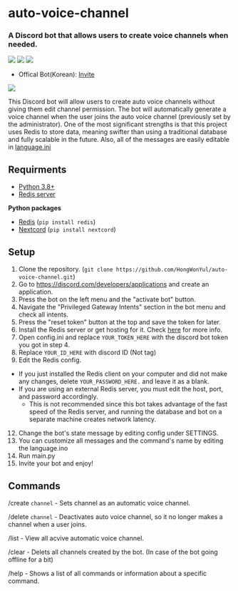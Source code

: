 # auto-voice-channel
### A Discord bot that allows users to create voice channels when needed.
![](https://img.shields.io/pypi/pyversions/nextcord?style=flat-square)
![](https://img.shields.io/github/release-date-pre/HongWonYul/discord_auto_voice_channel?style=flat-square)
![](https://img.shields.io/github/license/hongwonyul/discord_auto_voice_channel?style=flat-square)

* Offical Bot(Korean): [Invite](https://discord.com/api/oauth2/authorize?client_id=1024514599216746496&permissions=75792&scope=bot%20applications.commands)

![](https://archive.cysub.net/bot.gif)

This Discord bot will allow users to create auto voice channels without giving them edit channel permission. The bot will automatically generate a voice channel when the user joins the auto voice channel (previously set by the administrator). One of the most significant strengths is that this project uses Redis to store data, meaning swifter than using a traditional database and fully scalable in the future. Also, all of the messages are easily editable in [language.ini](https://github.com/HongWonYul/auto-voice-channel/blob/main/language.ini])

## Requirments
* [Python 3.8+](https://www.python.org/downloads/)
* [Redis server](https://redis.io/docs/getting-started/)

**Python packages**

* [Redis](https://pypi.org/project/redis/) (`pip install redis`)
* [Nextcord](https://pypi.org/project/nextcord/) (`pip install nextcord`)

## Setup
1. Clone the repository. (`git clone https://github.com/HongWonYul/auto-voice-channel.git`)
2. Go to https://discord.com/developers/applications and create an application.
3. Press the bot on the left menu and the "activate bot" button.
4. Navigate the "Privileged Gateway Intents" section in the bot menu and check all intents.
5. Press the "reset token" button at the top and save the token for later.
6. Install the Redis server or get hosting for it. Check [here](https://redis.io/docs/getting-started/) for more info.
7. Open config.ini and replace `YOUR_TOKEN_HERE` with the discord bot token you got in step 4.
8. Replace `YOUR_ID_HERE` with discord ID (Not tag)
9. Edit the Redis config.
* If you just installed the Redis client on your computer and did not make any changes, delete `YOUR_PASSWORD_HERE.` and leave it as a blank.
* If you are using an external Redis server, you must edit the host, port, and password accordingly.
  * This is not recommended since this bot takes advantage of the fast speed of the Redis server, and running the database and bot on a separate machine creates network latency.
12. Change the bot's state message by editing config under SETTINGS.
13. You can customize all messages and the command's name by editing the language.ino
14. Run main.py
15. Invite your bot and enjoy!

## Commands

/create `channel` - Sets channel as an automatic voice channel.

/delete `channel` - Deactivates auto voice channel, so it no longer makes a channel when a user joins.

/list - View all acvive automatic voice channel.

/clear - Delets all channels created by the bot. (In case of the bot going offline for a bit)

/help - Shows a list of all commands or information about a specific command.
